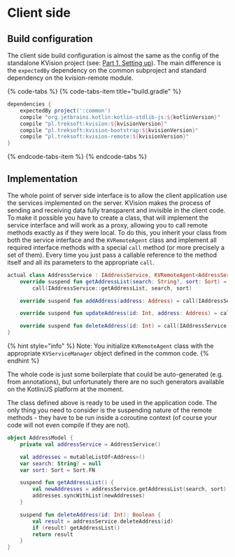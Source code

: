 # Client side

## Build configuration

The client side build configuration is almost the same as the config of the standalone KVision project \(see: [Part 1, Setting up](../part-1-fundamentals/setting-up.md)\). The main difference is the `expectedBy` dependency on the common subproject and standard dependency on the kvision-remote module.

{% code-tabs %}
{% code-tabs-item title="build.gradle" %}
```groovy
dependencies {
    expectedBy project(':common')
    compile "org.jetbrains.kotlin:kotlin-stdlib-js:${kotlinVersion}"
    compile "pl.treksoft:kvision:${kvisionVersion}"
    compile "pl.treksoft:kvision-bootstrap:${kvisionVersion}"
    compile "pl.treksoft:kvision-remote:${kvisionVersion}"
}
```
{% endcode-tabs-item %}
{% endcode-tabs %}

## Implementation

The whole point of server side interface is to allow the client application use the services implemented on the server. KVision makes the process of sending and receiving data fully transparent and invisible in the client code. To make it possible you have to create a class, that will implement the service interface and will work as a proxy, allowing you to call remote methods exactly as if they were local. To do this, you inherit your class from both the service interface and the `KVRemoteAgent` class and implement all required interface methods with a special `call` method \(or more precisely a set of them\). Every time you just pass a callable reference to the method itself and all its parameters to the appropriate `call`.  

```kotlin
actual class AddressService : IAddressService, KVRemoteAgent<AddressService>(AddressServiceManager) {
    override suspend fun getAddressList(search: String?, sort: Sort) =
        call(IAddressService::getAddressList, search, sort)

    override suspend fun addAddress(address: Address) = call(IAddressService::addAddress, address)

    override suspend fun updateAddress(id: Int, address: Address) = call(IAddressService::updateAddress, id, address)

    override suspend fun deleteAddress(id: Int) = call(IAddressService::deleteAddress, id)
}
```

{% hint style="info" %}
Note: You initialize `KVRemoteAgent` class with the appropriate `KVServiceManager` object defined in the common code.
{% endhint %}

The whole code is just some boilerplate that could be auto-generated \(e.g. from annotations\), but unfortunately there are no such generators available on the Kotlin/JS platform at the moment.

The class defined above is ready to be used in the application code. The only thing you need to consider is  the suspending nature of the remote methods - they have to be run inside a coroutine context \(of course your code will not even compile if they are not\).

```kotlin
object AddressModel {
    private val addressService = AddressService()

    val addresses = mutableListOf<Address>()
    var search: String? = null
    var sort: Sort = Sort.FN

    suspend fun getAddressList() {
        val newAddresses = addressService.getAddressList(search, sort)
        addresses.syncWithList(newAddresses)
    }

    suspend fun deleteAddress(id: Int): Boolean {
        val result = addressService.deleteAddress(id)
        if (result) getAddressList()
        return result
    }
}   
```

 





